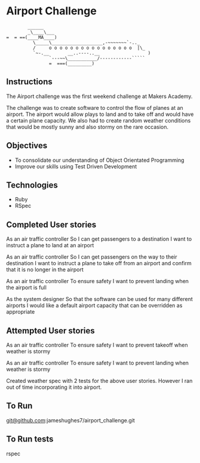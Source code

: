 Airport Challenge
=================

```
        ______
        _\____\___
=  = ==(____MA____)
          \_____\___________________,-~~~~~~~`-.._
          /     o o o o o o o o o o o o o o o o  |\_
          `~-.__       __..----..__                  )
                `---~~\___________/------------`````
                =  ===(_________)

```

Instructions
------------

The Airport challenge was the first weekend challenge at Makers Academy.

The challenge was to create software to control the flow of planes at an airport. The airport would allow plays to land and to take off and would have a certain plane capacity. We also had to create random weather conditions that would be mostly sunny and also stormy on the rare occasion.

Objectives
----------

- To consolidate our understanding of Object Orientated Programming
- Improve our skills using Test Driven Development


Technologies
------------
- Ruby
- RSpec

Completed User stories
----------------------
>
As an air traffic controller
So I can get passengers to a destination
I want to instruct a plane to land at an airport
>
As an air traffic controller
So I can get passengers on the way to their destination
I want to instruct a plane to take off from an airport and confirm that it is no longer in the airport
>
As an air traffic controller
To ensure safety
I want to prevent landing when the airport is full
>
As the system designer
So that the software can be used for many different airports
I would like a default airport capacity that can be overridden as appropriate

Attempted User stories
----------------------
>
As an air traffic controller
To ensure safety
I want to prevent takeoff when weather is stormy
>
As an air traffic controller
To ensure safety
I want to prevent landing when weather is stormy

Created weather spec with 2 tests for the above user stories.
However I ran out of time incorporating it into airport.

To Run
------
git@github.com:jameshughes7/airport_challenge.git

To Run tests
------------
rspec

